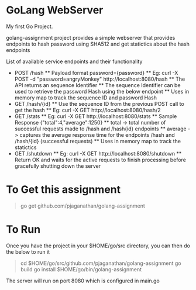 # GoLang WebServer

My first Go Project.

golang-assignment project provides a simple webserver that provides endpoints to hash password using SHA512 and get statictics about the hash endpoints

List of available service endpoints and their functionality

* POST /hash
** Payload format password={password}
** Eg: curl -X POST -d "password=angryMonkey" http://localhost:8080/hash
** The API returns an sequence Identifier
** The sequence Identifier can be used to retrieve the password Hash using the below endpoint
** Uses in memory map to track the sequence ID and password Hash
* GET /hash/{id}
** Use the sequence ID from the previous POST call to get the hash
** Eg: curl -X GET http://localhost:8080/hash/2
* GET /stats
** Eg: curl -X GET http://localhost:8080/stats
** Sample Response 
{"total":4,"average":1250}
** total -> total number of successful requests made to /hash and /hash{id} endpoints
** average -> captures the average response time for the endpoints /hash and /hash/{id} (successful requests)
** Uses in memory map to track the statictics
* GET /shutdown
** Eg: curl -X GET http://localhost:8080/shutdown
** Return OK and waits for the active requests to finish processing before gracefully shutting down the server

# To Get this assignment

> go get github.com/pjaganathan/golang-assignment

# To Run

Once you have the project in your $HOME/go/src directory, you can then do the below to run it

> cd $HOME/go/src/github.com/pjaganathan/golang-assignment
> go build
> go install
> $HOME/go/bin/golang-assignment

The server will run on port 8080 which is configured in main.go

